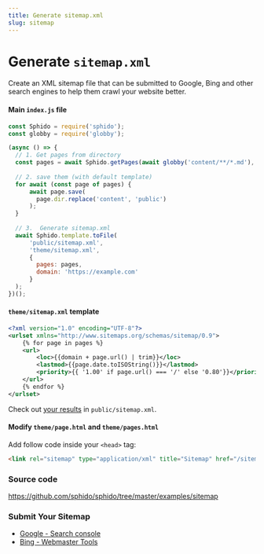 ```yaml
---
title: Generate sitemap.xml
slug: sitemap
---
```


# Generate `sitemap.xml`

Create an XML sitemap file that can be submitted to Google, Bing and other search engines to help them crawl your website better.


#### Main `index.js` file
 
```js
const Sphido = require('sphido');
const globby = require('globby');

(async () => {
  // 1. Get pages from directory
  const pages = await Sphido.getPages(await globby('content/**/*.md'), ...Sphido.extenders);
  
  // 2. save them (with default template)
  for await (const page of pages) {
      await page.save(
        page.dir.replace('content', 'public')
      );
  }
  
  // 3.  Generate sitemap.xml
  await Sphido.template.toFile(
      'public/sitemap.xml',
      'theme/sitemap.xml',
      {
        pages: pages,  
        domain: 'https://example.com'
      }
  );
})();
```

#### `theme/sitemap.xml` template

```xml
<?xml version="1.0" encoding="UTF-8"?>
<urlset xmlns="http://www.sitemaps.org/schemas/sitemap/0.9">
	{% for page in pages %}
	<url>
		<loc>{{domain + page.url() | trim}}</loc>
		<lastmod>{{page.date.toISOString()}}</lastmod>
		<priority>{{ '1.00' if page.url() === '/' else '0.80'}}</priority>
	</url>
	{% endfor %}
</urlset>
```

Check out [your results](/sitemap.xml) in `public/sitemap.xml`.

#### Modify `theme/page.html` and `theme/pages.html`

Add follow code inside your `<head>` tag:
  
```html
<link rel="sitemap" type="application/xml" title="Sitemap" href="/sitemap.xml" />
``` 


### Source code

https://github.com/sphido/sphido/tree/master/examples/sitemap

### Submit Your Sitemap

* [Google - Search console](https://search.google.com/search-console/about)
* [Bing - Webmaster Tools](https://www.bing.com/toolbox/webmaster)
